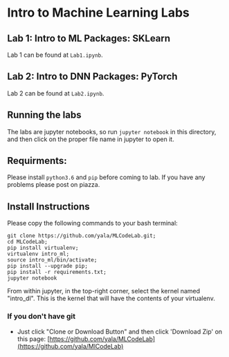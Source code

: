 # Intro to Machine Learning Labs

## Lab 1: Intro to ML Packages: SKLearn
Lab 1 can be found at `Lab1.ipynb`.

## Lab 2: Intro to DNN Packages: PyTorch
Lab 2 can be found at `Lab2.ipynb`.


## Running the labs
The labs are jupyter notebooks, so run `jupyter notebook` in this directory, and then click on the proper file name in jupyter to open it.


## Requirments:
Please install `python3.6` and `pip` before coming to lab. If you have any problems please post on piazza.


## Install Instructions
Please copy the following commands to your bash terminal:


```
git clone https://github.com/yala/MLCodeLab.git;
cd MLCodeLab;
pip install virtualenv;
virtualenv intro_ml;
source intro_ml/bin/activate;
pip install --upgrade pip;
pip install -r requirements.txt;
jupyter notebook
```
From within jupyter, in the top-right corner, select the kernel named "intro_dl".
This is the kernel that will have the contents of your virtualenv.


### If you don't have git
- Just click "Clone or Download Button" and then click 'Download Zip' on this page: [https://github.com/yala/MLCodeLab](https://github.com/yala/MlCodeLab)
